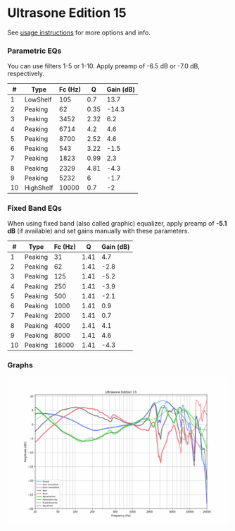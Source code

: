 # Ultrasone Edition 15
See [usage instructions](https://github.com/jaakkopasanen/AutoEq#usage) for more options and info.

### Parametric EQs
You can use filters 1-5 or 1-10. Apply preamp of -6.5 dB or -7.0 dB, respectively.

|   # | Type      |   Fc (Hz) |    Q |   Gain (dB) |
|-----|-----------|-----------|------|-------------|
|   1 | LowShelf  |       105 | 0.7  |        13.7 |
|   2 | Peaking   |        62 | 0.35 |       -14.3 |
|   3 | Peaking   |      3452 | 2.32 |         6.2 |
|   4 | Peaking   |      6714 | 4.2  |         4.6 |
|   5 | Peaking   |      8700 | 2.52 |         4.6 |
|   6 | Peaking   |       543 | 3.22 |        -1.5 |
|   7 | Peaking   |      1823 | 0.99 |         2.3 |
|   8 | Peaking   |      2329 | 4.81 |        -4.3 |
|   9 | Peaking   |      5232 | 6    |        -1.7 |
|  10 | HighShelf |     10000 | 0.7  |        -2   |

### Fixed Band EQs
When using fixed band (also called graphic) equalizer, apply preamp of **-5.1 dB** (if available) and set gains manually with these parameters.

|   # | Type    |   Fc (Hz) |    Q |   Gain (dB) |
|-----|---------|-----------|------|-------------|
|   1 | Peaking |        31 | 1.41 |         4.7 |
|   2 | Peaking |        62 | 1.41 |        -2.8 |
|   3 | Peaking |       125 | 1.41 |        -5.2 |
|   4 | Peaking |       250 | 1.41 |        -3.9 |
|   5 | Peaking |       500 | 1.41 |        -2.1 |
|   6 | Peaking |      1000 | 1.41 |         0.9 |
|   7 | Peaking |      2000 | 1.41 |         0.7 |
|   8 | Peaking |      4000 | 1.41 |         4.1 |
|   9 | Peaking |      8000 | 1.41 |         4.6 |
|  10 | Peaking |     16000 | 1.41 |        -4.3 |

### Graphs
![](./Ultrasone%20Edition%2015.png)
